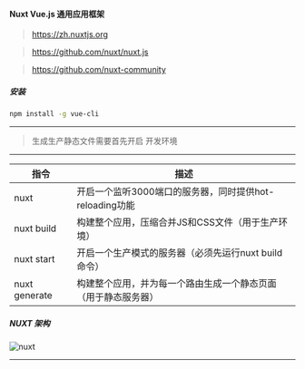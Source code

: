 #### Nuxt Vue.js 通用应用框架
>https://zh.nuxtjs.org

>https://github.com/nuxt/nuxt.js

>https://github.com/nuxt-community

##### 安装

```bash
npm install -g vue-cli

```

***
>生成生产静态文件需要首先开启 开发环境

***


指令 | 描述
-- | --
nuxt | 开启一个监听3000端口的服务器，同时提供hot-reloading功能
nuxt build | 构建整个应用，压缩合并JS和CSS文件（用于生产环境）
nuxt start | 开启一个生产模式的服务器（必须先运行nuxt build命令）
nuxt generate | 构建整个应用，并为每一个路由生成一个静态页面（用于静态服务器）


##### NUXT 架构
![nuxt](https://user-images.githubusercontent.com/30850497/48045770-9689ee80-e1cc-11e8-961a-6367d9a5d0f1.png)

***